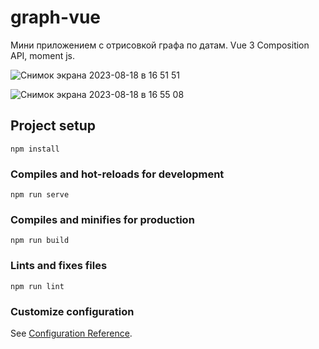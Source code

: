 # graph-vue
Мини приложением с отрисовкой графа по датам. Vue 3 Composition API, moment js. 

![Снимок экрана 2023-08-18 в 16 51 51](https://github.com/A-A-21/graph-vue/assets/93540398/75f1d1f1-f1ed-41c6-af6c-47df1ce94255)

![Снимок экрана 2023-08-18 в 16 55 08](https://github.com/A-A-21/graph-vue/assets/93540398/3c93a21e-3ee0-4783-b6f7-a19a198f5d2b)

## Project setup
```
npm install
```

### Compiles and hot-reloads for development
```
npm run serve
```

### Compiles and minifies for production
```
npm run build
```

### Lints and fixes files
```
npm run lint
```

### Customize configuration
See [Configuration Reference](https://cli.vuejs.org/config/).
